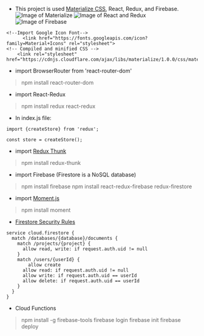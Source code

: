 - This project is used [Materialize CSS](https://materializecss.com/getting-started.html), React, Redux, and Firebase.
![Image of Materialize](https://camo.githubusercontent.com/226e0b50bb6083d78ceffd4d03be2ad4d49757b7/68747470733a2f2f6a6f6e617468616e6b61626c616e2e6769746875622e696f2f696d616765732f6d6174657269616c697a652e706e67)
![Image of React and Redux](https://veryaustinwriting.s3.amazonaws.com/2017/Apr/React___Redux-1491929487363.png)
![Image of Firebase](https://firebase.google.com/downloads/brand-guidelines/PNG/logo-standard.png)
```
<!--Import Google Icon Font-->
      <link href="https://fonts.googleapis.com/icon?family=Material+Icons" rel="stylesheet">
<!-- Compiled and minified CSS -->
    <link rel="stylesheet" href="https://cdnjs.cloudflare.com/ajax/libs/materialize/1.0.0/css/materialize.min.css">
```
- import BrowserRouter from 'react-router-dom' 
> npm install react-router-dom

- import React-Redux
> npm install redux react-redux

- In index.js file:
```
import {createStore} from 'redux';

const store = createStore();
```

- import [Redux Thunk](https://github.com/reduxjs/redux-thunk)
> npm install redux-thunk

- import Firebase (Firestore is a NoSQL database)
> npm install firebase
> npm install react-redux-firebase redux-firestore

- import [Moment.js](http://momentjs.com/)
> npm install moment

- [Firestore Security Rules](https://firebase.google.com/docs/firestore/security/rules-structure)
```
service cloud.firestore {
  match /databases/{database}/documents {
    match /projects/{project} {
      allow read, write: if request.auth.uid != null
    }
    match /users/{userId} {
    	allow create
      allow read: if request.auth.uid != null
      allow write: if request.auth.uid == userId
      allow delete: if request.auth.uid == userId
    }
  }
}
```

- Cloud Functions
> npm install -g firebase-tools
> firebase login
> firebase init
> firebase deploy